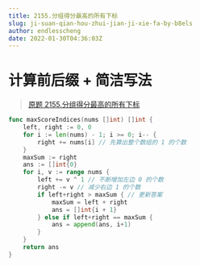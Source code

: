 ```yaml
---
title: 2155.分组得分最高的所有下标
slug: ji-suan-qian-hou-zhui-jian-ji-xie-fa-by-b8els
author: endlesscheng
date: 2022-01-30T04:36:03Z
---
```

# 计算前后缀 + 简洁写法
 
> [原题 2155.分组得分最高的所有下标](https://leetcode.cn/problems/all-divisions-with-the-highest-score-of-a-binary-array)
```go
func maxScoreIndices(nums []int) []int {
	left, right := 0, 0
	for i := len(nums) - 1; i >= 0; i-- {
		right += nums[i] // 先算出整个数组的 1 的个数
	}
	maxSum := right
	ans := []int{0}
	for i, v := range nums {
		left += v ^ 1 // 不断增加左边 0 的个数
		right -= v // 减少右边 1 的个数
		if left+right > maxSum { // 更新答案
			maxSum = left + right
			ans = []int{i + 1}
		} else if left+right == maxSum {
			ans = append(ans, i+1)
		}
	}
	return ans
}
```
